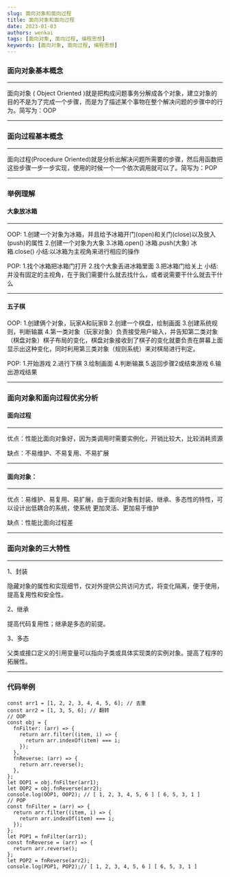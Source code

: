 ```yaml
---
slug: 面向对象和面向过程
title: 面向对象和面向过程
date: 2023-01-03
authors: wenkai
tags: [面向对象, 面向过程, 编程思想]
keywords: [面向对象, 面向过程, 编程思想]
---
```


### 面向对象基本概念
---
面向对象 ( Object Oriented )就是把构成问题事务分解成各个对象，建立对象的目的不是为了完成一个步骤，而是为了描述某个事物在整个解决问题的步骤中的行为。简写为：OOP

---
### 面向过程基本概念
---
面向过程(Procedure Oriented)就是分析出解决问题所需要的步骤，然后用函数把这些步骤一步一步实现，使用的时候一个一个依次调用就可以了。简写为：POP

---
### 举例理解

#### 大象放冰箱
---
OOP:
1.创建一个对象为冰箱，并且给予冰箱开门(open)和关门(close)以及放入(push)的属性
2.创建一个对象为大象
3.冰箱.open()
  冰箱.push(大象)
  冰箱.close()
小结:以冰箱为主视角来进行相应的操作

POP:
1.找个冰箱把冰箱门打开
2.找个大象丢进冰箱里面
3.把冰箱门给关上
小结:并没有固定的主视角，在于我们需要什么就去找什么，或者说需要干什么就去干什么

---
#### 五子棋
OOP:
1.创建俩个对象，玩家A和玩家B
2.创建一个棋盘，绘制画面
3.创建系统规则，判断输赢
4.第一类对象（玩家对象）负责接受用户输入，并告知第二类对象（棋盘对象）棋子布局的变化，棋盘对象接收到了棋子的变化就要负责在屏幕上面显示出这种变化，同时利用第三类对象（规则系统）来对棋局进行判定。

POP:
1.开始游戏
2.进行下棋
3.绘制画面
4.判断输赢
5.返回步骤2或结束游戏
6.输出游戏结果

---
### 面向对象和面向过程优劣分析
#### 面向过程
---
优点：性能比面向对象好，因为类调用时需要实例化，开销比较大，比较消耗资源

缺点：不易维护、不易复用、不易扩展

---
#### 面向对象：
---
优点：易维护、易复用、易扩展，由于面向对象有封装、继承、多态性的特性，可以设计出低耦合的系统，使系统 更加灵活、更加易于维护

缺点：性能比面向过程差

---
### 面向对象的三大特性
---
1、封装

隐藏对象的属性和实现细节，仅对外提供公共访问方式，将变化隔离，便于使用，提高复用性和安全性。

2、继承

提高代码复用性；继承是多态的前提。

3、多态

父类或接口定义的引用变量可以指向子类或具体实现类的实例对象。提高了程序的拓展性。

---

### 代码举例
```
const arr1 = [1, 2, 2, 3, 4, 4, 5, 6]; // 去重
const arr2 = [1, 3, 5, 6]; // 翻转
// OOP
const obj = {
  fnFilter: (arr) => {
    return arr.filter((item, i) => {
      return arr.indexOf(item) === i;
    });
  },
  fnReverse: (arr) => {
    return arr.reverse();
  },
};
let OOP1 = obj.fnFilter(arr1);
let OOP2 = obj.fnReverse(arr2);
console.log(OOP1, OOP2); // [ 1, 2, 3, 4, 5, 6 ] [ 6, 5, 3, 1 ]
// POP
const fnFilter = (arr) => {
  return arr.filter((item, i) => {
    return arr.indexOf(item) === i;
  });
};
let POP1 = fnFilter(arr1);
const fnReverse = (arr) => {
  return arr.reverse();
};
let POP2 = fnReverse(arr2);
console.log(POP1, POP2);// [ 1, 2, 3, 4, 5, 6 ] [ 6, 5, 3, 1 ]

```

